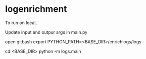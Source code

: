 # logenrichment

To run on local,

Update input and outpur args in main.py

open gitbash
export PYTHON_PATH=<BASE_DIR>/enrichlogs/logs

cd <BASE_DIR>
python -m logs.main
